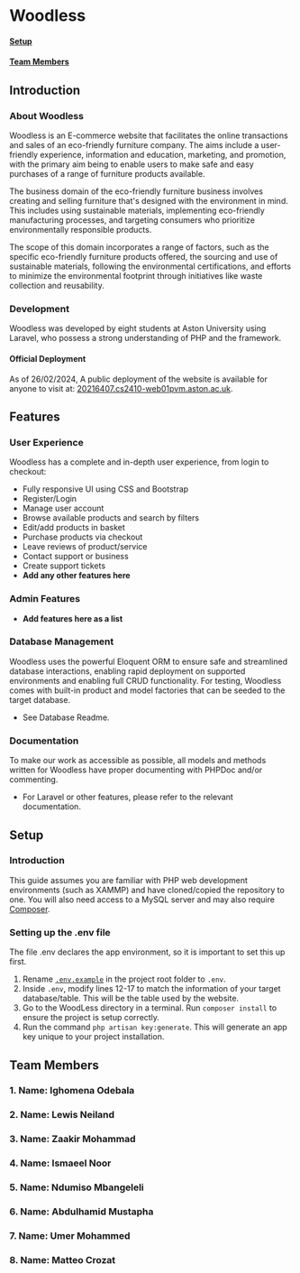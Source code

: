 # Woodless
#### [Setup](README.md#Setup)
#### [Team Members](README.md#team-members)

## Introduction
### About Woodless
Woodless is an E-commerce website that facilitates the online transactions and sales of an eco-friendly furniture company. The aims include a user-friendly experience, information and education, marketing, and promotion, with the primary aim being to enable users to make safe and easy purchases of a range of furniture products available. 

The business domain of the eco-friendly furniture business involves creating and selling furniture that's designed with the environment in mind. This includes using sustainable materials, implementing eco-friendly manufacturing processes, and targeting consumers who prioritize environmentally responsible products. 

The scope of this domain incorporates a range of factors, such as the specific eco-friendly furniture products offered, the sourcing and use of sustainable materials, following the environmental certifications, and efforts to minimize the environmental footprint through initiatives like waste collection and reusability.

### Development
Woodless was developed by eight students at Aston University using Laravel, who possess a strong understanding of PHP and the framework.

#### Official Deployment
As of 26/02/2024, A public deployment of the website is available for anyone to visit at: [20216407.cs2410-web01pvm.aston.ac.uk](20216407.cs2410-web01pvm.aston.ac.uk).

## Features
### User Experience
Woodless has a complete and in-depth user experience, from login to checkout:
- Fully responsive UI using CSS and Bootstrap
- Register/Login
- Manage user account
- Browse available products and search by filters
- Edit/add products in basket
- Purchase products via checkout
- Leave reviews of product/service
- Contact support or business
- Create support tickets
- **Add any other features here**

### Admin Features
- **Add features here as a list**

### Database Management
Woodless uses the powerful Eloquent ORM to ensure safe and streamlined database interactions, enabling rapid deployment on supported environments and enabling full CRUD functionality. For testing, Woodless comes with built-in product and model factories that can be seeded to the target database.
- See Database Readme. 

### Documentation
To make our work as accessible as possible, all models and methods written for Woodless have proper documenting with PHPDoc and/or commenting. 
- For Laravel or other features, please refer to the relevant documentation.


## Setup
### Introduction
This guide assumes you are familiar with PHP web development environments (such as XAMMP) and have cloned/copied the repository to one. You will also need access to a MySQL server and may also require [Composer](https://getcomposer.org/download/).

### Setting up the .env file
The file .env declares the app environment, so it is important to set this up first. 
1. Rename [`.env.example`](./WoodLess/.env.example) in the project root folder to `.env`.
2. Inside `.env`, modify lines 12-17 to match the information of your target database/table. This will be the table used by the website.
3. Go to the WoodLess directory in a terminal. Run `composer install` to ensure the project is setup correctly.
4. Run the command `php artisan key:generate`. This will generate an app key unique to your project installation.


## Team Members

### 1. Name: Ighomena Odebala
### 2. Name: Lewis Neiland
### 3. Name: Zaakir Mohammad
### 4. Name: Ismaeel Noor 
### 5. Name: Ndumiso Mbangeleli
### 6. Name: Abdulhamid Mustapha
### 7. Name: Umer Mohammed
### 8. Name: Matteo Crozat